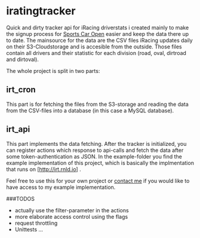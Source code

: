 # iratingtracker
Quick and dirty tracker api for iRacing driverstats i created mainly to make the signup process for [Sports Car Open](https://sportscaropen.eu) easier and keep the data there up to date.
The mainsource for the data are the CSV files iRacing updates daily on their S3-Cloudstorage and is accesible from the outside. Those files contain all drivers and their statistic for each division (road, oval, dirtroad and dirtoval).

The whole project is split in two parts:

## irt_cron
This part is for fetching the files from the S3-storage and reading the data from the CSV-files into a database (in this case a MySQL database).

## irt_api
This part implements the data fetching. After the tracker is initialized, you can register actions which response to api-calls and fetch the data after some token-authentication as JSON.
In the example-folder you find the example implementation of this project, which is basically the implmentation that runs on [http://irt.rnld.io] .

Feel free to use this for your own project or [contact me](dev@ronaldg.de) if you would like to have access to my example implementation.

###TODOS
* actually use the filter-parameter in the actions
* more elaborate access control using the flags
* request throttling
* Unittests ...
